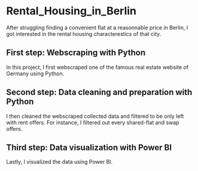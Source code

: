 # Rental_Housing_in_Berlin

After struggling finding a convenient flat at a reasonnable price in Berlin, I got interested in the rental housing characterestics of that city. 

## First step: Webscraping with Python
In this project, I first webscraped one of the famous real estate website of Germany using Python.

## Second step: Data cleaning and preparation with Python
I then cleaned the webscraped collected data and filtered to be only left with rent offers. For instance, I filtered out every shared-flat and swap offers. 

## Third step: Data visualization with Power BI
Lastly, I visualized the data using Power BI.
